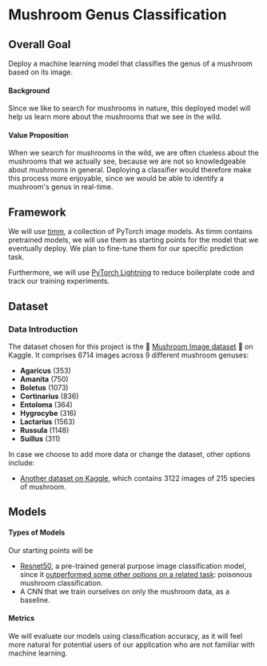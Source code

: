 # Mushroom Genus Classification

## Overall Goal
Deploy a machine learning model that classifies the genus of a mushroom based on its image.

#### Background

Since we like to search for mushrooms in nature, this deployed model will help us learn more about the mushrooms that we see in the wild.

#### Value Proposition

When we search for mushrooms in the wild, we are often clueless about the mushrooms that we actually see, because we are not so knowledgeable about mushrooms in general. Deploying a classifier would therefore make this process more enjoyable, since we would be able to identify a mushroom's genus in real-time.

## Framework
We will use [timm](https://huggingface.co/docs/timm/index), a collection of PyTorch image models. As timm contains pretrained models, we will use them as starting points for the model that we eventually deploy. We plan to fine-tune them for our specific prediction task.

Furthermore, we will use [PyTorch Lightning](https://github.com/Lightning-AI/pytorch-lightning) to reduce boilerplate code and track our training experiments.

## Dataset
### Data Introduction
The dataset chosen for this project is the :mushroom: [Mushroom Image dataset](https://www.kaggle.com/datasets/maysee/mushrooms-classification-common-genuss-images) :mushroom: on Kaggle. It comprises 6714 images across 9 different mushroom genuses:
- **Agaricus** (353)
- **Amanita** (750)
- **Boletus** (1073)
- **Cortinarius** (836)
- **Entoloma** (364)
- **Hygrocybe** (316)
- **Lactarius** (1563)
- **Russula** (1148)
- **Suillus** (311)

In case we choose to add more data or change the dataset, other options include:
- [Another dataset on Kaggle](https://www.kaggle.com/datasets/daniilonishchenko/mushrooms-images-classification-215), which contains 3122 images of 215 species of mushroom.

## Models

#### Types of Models

Our starting points will be
- [Resnet50](https://huggingface.co/timm/resnet50.a1_in1k), a pre-trained general purpose image classification model, since it [outperformed some other options on a related task](https://arxiv.org/pdf/2210.10351): poisonous mushroom classification.
- A CNN that we train ourselves on only the mushroom data, as a baseline.

#### Metrics

We will evaluate our models using classification accuracy, as it will feel more natural for potential users of our application who are not familiar with machine learning.
